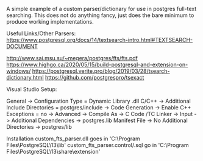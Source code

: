 A simple example of a custom parser/dictionary for use in postgres full-text searching.
This does not do anything fancy, just does the bare minimum to produce working implementations.

Useful Links/Other Parsers:
https://www.postgresql.org/docs/14/textsearch-intro.html#TEXTSEARCH-DOCUMENT

http://www.sai.msu.su/~megera/postgres/fts/fts.pdf
https://www.highgo.ca/2020/05/15/build-postgresql-and-extension-on-windows/
https://postgresql.verite.pro/blog/2019/03/28/tsearch-dictionary.html
https://github.com/postgrespro/tsexact

Visual Studio Setup:

General -> Configuration Type = Dynamic Library .dll
C/C++ -> Additional Include Directories = postgres/include
      -> Code Generation -> Enable C++ Exceptions = no
	  -> Advanced -> Compile As -> C Code /TC
Linker ->  Input -> Additional Dependencies -> postgres.lib
           Manifest File -> No
		   Additional Directories -> postgres/lib


Installation
custom_fts_parser.dll goes in 'C:\Program Files\PostgreSQL\13\lib'
custom_fts_parser.control/.sql go in 'C:\Program Files\PostgreSQL\13\share\extension'